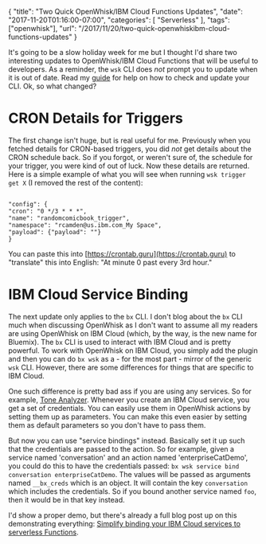 {
	"title": "Two Quick OpenWhisk/IBM Cloud Functions Updates",
	"date": "2017-11-20T01:16:00-07:00",
	"categories": [
		"Serverless"
	],
	"tags": ["openwhisk"],
	"url": "/2017/11/20/two-quick-openwhiskibm-cloud-functions-updates"
}

It's going to be a slow holiday week for me but I thought I'd share two interesting updates to OpenWhisk/IBM Cloud Functions that will be useful to developers. As a reminder, the `wsk` CLI does *not* prompt you to update when it is out of date. Read my [guide](https://www.raymondcamden.com/2017/04/25/updating-your-openwhisk-cli/) for help on how to check and update your CLI. Ok, so what changed?

CRON Details for Triggers
===

The first change isn't huge, but is real useful for me. Previously when you fetched details for CRON-based triggers, you did *not* get details about the CRON schedule back. So if you forgot, or weren't sure of, the schedule for your trigger, you were kind of out of luck. Now these details are returned. Here is a simple example of what you will see when running `wsk trigger get X` (I removed the rest of the content):

<pre><code class="language-javascript">
"config": {
"cron": "0 */3 * * *",
"name": "randomcomicbook_trigger",
"namespace": "rcamden@us.ibm.com_My Space",
"payload": {"payload": ""}
}
</code></pre>

You can paste this into [https://crontab.guru](https://crontab.guru) to "translate" this into English: "At minute 0 past every 3rd hour."

IBM Cloud Service Binding
===

The next update only applies to the `bx` CLI. I don't blog about the `bx` CLI much when discussing OpenWhisk as I don't want to assume all my readers are using OpenWhisk on IBM Cloud (which, by the way, is the new name for Bluemix). The `bx` CLI is used to interact with IBM Cloud and is pretty powerful. To work with OpenWhisk on IBM Cloud, you simply add the plugin and then you can do `bx wsk` as a - for the most part - mirror of the generic `wsk` CLI. However, there are some differences for things that are specific to IBM Cloud.

One such difference is pretty bad ass if you are using any services. So for example, [Tone Analyzer](https://www.ibm.com/watson/services/tone-analyzer/). Whenever you create an IBM Cloud service, you get a set of credentials. You can easily use them in OpenWhisk actions by setting them up as parameters. You can make this even easier by setting them as default parameters so you don't have to pass them.

But now you can use "service bindings" instead. Basically set it up such that the credentials are passed to the action. So for example, given a service named 'conversation' and an action named 'enterpriseCatDemo', you could do this to have the credentials passed: `bx wsk service bind conversation enterpriseCatDemo`. The values will be passed as arguments named `__bx_creds` which is an object. It will contain the key `conversation` which includes the credentials. So if you bound another service named `foo`, then it would be in that key instead.

I'd show a proper demo, but there's already a full blog post up on this demonstrating everything: [Simplify binding your IBM Cloud services to serverless Functions](https://www.ibm.com/blogs/bluemix/2017/11/simplify-binding-ibm-cloud-services-serverless-functions/).

